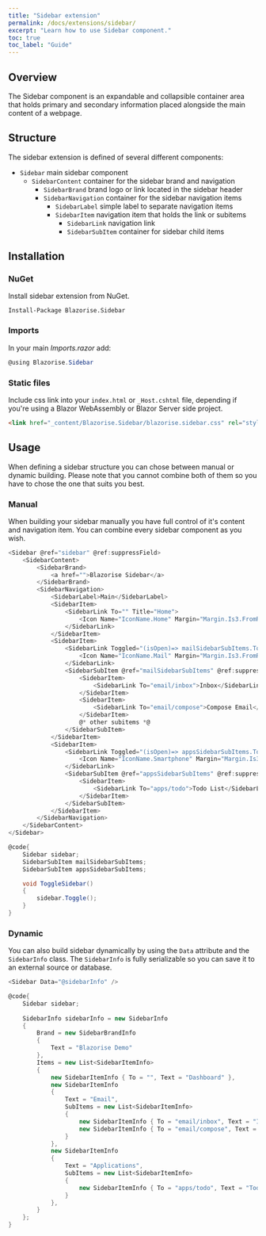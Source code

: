 ```yaml
---
title: "Sidebar extension"
permalink: /docs/extensions/sidebar/
excerpt: "Learn how to use Sidebar component."
toc: true
toc_label: "Guide"
---
```


## Overview

The Sidebar component is an expandable and collapsible container area that holds primary and secondary information placed alongside the main content of a webpage.

## Structure

The sidebar extension is defined of several different components:

- `Sidebar` main sidebar component
  - `SidebarContent` container for the sidebar brand and navigation
    - `SidebarBrand` brand logo or link located in the sidebar header
    - `SidebarNavigation` container for the sidebar navigation items
      - `SidebarLabel` simple label to separate navigation items
      - `SidebarItem` navigation item that holds the link or subitems
        - `SidebarLink` navigation link
        - `SidebarSubItem` container for sidebar child items

## Installation

### NuGet

Install sidebar extension from NuGet.

```
Install-Package Blazorise.Sidebar
```

### Imports

In your main _Imports.razor_ add:

```cs
@using Blazorise.Sidebar
```

### Static files

Include css link into your `index.html` or `_Host.cshtml` file, depending if you're using a Blazor WebAssembly or Blazor Server side project.

```html
<link href="_content/Blazorise.Sidebar/blazorise.sidebar.css" rel="stylesheet" />
```

## Usage

When defining a sidebar structure you can chose between manual or dynamic building. Please note that you cannot combine both of them so you have to chose the one that suits you best.

### Manual

When building your sidebar manually you have full control of it's content and navigation item. You can combine every sidebar component as you wish.

```cs
<Sidebar @ref="sidebar" @ref:suppressField>
    <SidebarContent>
        <SidebarBrand>
            <a href="">Blazorise Sidebar</a>
        </SidebarBrand>
        <SidebarNavigation>
            <SidebarLabel>Main</SidebarLabel>
            <SidebarItem>
                <SidebarLink To="" Title="Home">
                    <Icon Name="IconName.Home" Margin="Margin.Is3.FromRight" />Home
                </SidebarLink>
            </SidebarItem>
            <SidebarItem>
                <SidebarLink Toggled="(isOpen)=> mailSidebarSubItems.Toggle(isOpen)" IsShow="true">
                    <Icon Name="IconName.Mail" Margin="Margin.Is3.FromRight" />Email
                </SidebarLink>
                <SidebarSubItem @ref="mailSidebarSubItems" @ref:suppressField IsShow="true">
                    <SidebarItem>
                        <SidebarLink To="email/inbox">Inbox</SidebarLink>
                    </SidebarItem>
                    <SidebarItem>
                        <SidebarLink To="email/compose">Compose Email</SidebarLink>
                    </SidebarItem>
                    @* other subitems *@
                </SidebarSubItem>
            </SidebarItem>
            <SidebarItem>
                <SidebarLink Toggled="(isOpen)=> appsSidebarSubItems.Toggle(isOpen)" IsShow="true">
                    <Icon Name="IconName.Smartphone" Margin="Margin.Is3.FromRight" />Apps
                </SidebarLink>
                <SidebarSubItem @ref="appsSidebarSubItems" @ref:suppressField IsShow="true">
                    <SidebarItem>
                        <SidebarLink To="apps/todo">Todo List</SidebarLink>
                    </SidebarItem>
                </SidebarSubItem>
            </SidebarItem>
        </SidebarNavigation>
    </SidebarContent>
</Sidebar>

@code{
    Sidebar sidebar;
    SidebarSubItem mailSidebarSubItems;
    SidebarSubItem appsSidebarSubItems;

    void ToggleSidebar()
    {
        sidebar.Toggle();
    }
}
```

### Dynamic

You can also build sidebar dynamically by using the `Data` attribute and the `SidebarInfo` class. The `SidebarInfo` is fully serializable so you can save it to an external source or database.

```cs
<Sidebar Data="@sidebarInfo" />

@code{
    Sidebar sidebar;
    
    SidebarInfo sidebarInfo = new SidebarInfo
    {
        Brand = new SidebarBrandInfo
        {
            Text = "Blazorise Demo"
        },
        Items = new List<SidebarItemInfo>
        {
            new SidebarItemInfo { To = "", Text = "Dashboard" },
            new SidebarItemInfo
            {
                Text = "Email",
                SubItems = new List<SidebarItemInfo>
                {
                    new SidebarItemInfo { To = "email/inbox", Text = "Inbox" },
                    new SidebarItemInfo { To = "email/compose", Text = "Compose Email" },
                }
            },
            new SidebarItemInfo
            {
                Text = "Applications",
                SubItems = new List<SidebarItemInfo>
                {
                    new SidebarItemInfo { To = "apps/todo", Text = "Todo List" }
                }
            },
        }
    };
}
```
